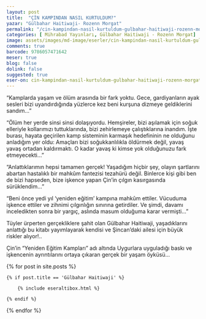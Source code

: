 ```yaml
---
layout: post
title:  "ÇİN KAMPINDAN NASIL KURTULDUM?"
yazar: "Gülbahar Haitiwaji- Rozenn Morgat"
permalink: "/cin-kampindan-nasil-kurtuldum-gulbahar-haitiwaji-rozenn-morgat/"
categories: [ Mihrabad Yayınları, Gülbahar Haitiwaji - Rozenn Morgat]
image: assets/images/md-image/eserler/cin-kampindan-nasil-kurtuldum-gulbahar-haitiwaji-rozenn-morgat.jpg
comments: true
barcode: 9786057471642
meser: true
blog: false
dolink: false
suggested: true
eser-on: cin-kampindan-nasil-kurtuldum-gulbahar-haitiwaji-rozenn-morgat/cin-kampindan-nasil-kurtuldum-gulbahar-haitiwaji-rozenn-morgat.jpg
---
```


“Kamplarda yaşam ve ölüm arasında bir fark yoktu. Gece, gardiyanların ayak sesleri bizi uyandırdığında yüzlerce kez beni kurşuna dizmeye geldiklerini sandım…”

“Ölüm her yerde sinsi sinsi dolaşıyordu. Hemşireler, bizi aşılamak için soğuk elleriyle kollarımızı tuttuklarında, bizi zehirlemeye çalıştıklarına inandım. İşte burası, hayata geçirilen kamp sisteminin karmaşık hedefininin ne olduğunu anladığım yer oldu: Amaçları bizi soğukkanlılıkla öldürmek değil, yavaş yavaş ortadan kaldırmaktı. O kadar yavaş ki kimse yok olduğunuzu fark etmeyecekti…”

“Anlattıklarımın hepsi tamamen gerçek! Yaşadığım hiçbir şey, olayın şartlarını abartan hastalıklı bir mahkûm fantezisi tezahürü değil. Binlerce kişi gibi ben de bizi hapseden, bize işkence yapan Çin’in çılgın kasırgasında sürüklendim...”

“Beni önce yedi yıl ‘yeniden eğitim’ kampına mahkûm ettiler. Vücuduma işkence ettiler ve zihnimi çılgınlığın sınırına getirdiler. Ve şimdi, davamı inceledikten sonra bir yargıç, aslında masum olduğuma karar vermişti…”

Tüyler ürperten gerçekliklere şahit olan Gülbahar Haitiwaji, yaşadıklarını anlattığı bu kitabı yayımlayarak kendisi ve Şincan’daki ailesi için büyük riskler alıyor!..

Çin’in “Yeniden Eğitim Kampları” adı altında Uygurlara uyguladığı baskı ve işkencenin ayrıntılarını ortaya çıkaran gerçek bir yaşam öyküsü...


{% for post in site.posts %}

    {% if post.title == 'Gülbahar Haitiwaji' %}

        {% include eseraltibox.html %}

    {% endif %}

{% endfor %}
